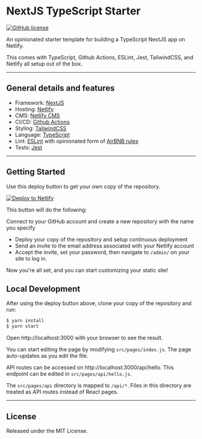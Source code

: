 # NextJS TypeScript Starter

[![GitHub license](https://img.shields.io/badge/license-MIT-blue.svg)](https://oss.ninja/mit?organization=Marisa%20Clardy)

An opinionated starter template for building a TypeScript NextJS app on Netlify.

This comes with TypeScript, Github Actions, ESLint, Jest, TailwindCSS, and Netlify all setup out of the box.

___
## General details and features

- Framework: [NextJS](https://nextjs.com/)
- Hosting: [Netlify](https://www.netlify.com)
- CMS: [Netlify CMS](https://www.netlifycms.org)
- CI/CD: [Github Actions](https://github.com/features/actions)
- Styling: [TailwindCSS](https://tailwindcss.com)
- Language: [TypeScript](https://www.typescriptlang.org)
- Lint: [ESLint](https://eslint.org) with opinionated form of [AirBNB rules](https://www.npmjs.com/package/eslint-config-airbnb)
- Tests: [Jest](https://jestjs.io)

___
## Getting Started

Use this deploy button to get your own copy of the repository.

[![Deploy to Netlify](https://www.netlify.com/img/deploy/button.svg)](https://app.netlify.com/start/deploy?repository=https://github.com/m50/next-ts-netlify-starter&stack=cms)

This button will do the following:

Connect to your GitHub account and create a new repository with the name you specify
- Deploy your copy of the repository and setup continuous deployment
- Send an invite to the email address associated with your Netlify account
- Accept the invite, set your password, then navigate to `/admin/` on your site to log in.

Now you're all set, and you can start customizing your static site!

## Local Development

After using the deploy button above, clone your copy of the repository and run:

```sh
$ yarn install
$ yarn start
```

Open http://localhost:3000 with your browser to see the result.

You can start editing the page by modifying `src/pages/index.js`. The page auto-updates as you edit the file.

API routes can be accessed on http://localhost:3000/api/hello. This endpoint can be edited in `src/pages/api/hello.js`.

The `src/pages/api` directory is mapped to `/api/*`. Files in this directory are treated as API routes instead of React pages.

___
## License

Released under the MIT License.
